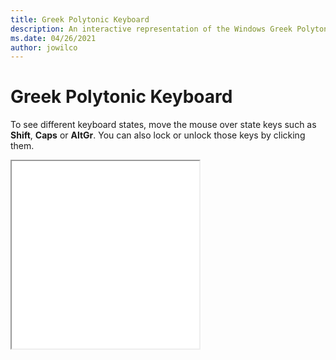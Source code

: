 ```yaml
---
title: Greek Polytonic Keyboard
description: An interactive representation of the Windows Greek PolytonicKeyboard. To see different keyboard states, click or move the mouse over the state keys.
ms.date: 04/26/2021
author: jowilco
---
```


# Greek Polytonic Keyboard

To see different keyboard states, move the mouse over state keys such as **Shift**, **Caps** or **AltGr**. You can also lock or unlock those keys by clicking them.

<iframe src="kbdhept.html" height="300"></iframe>
